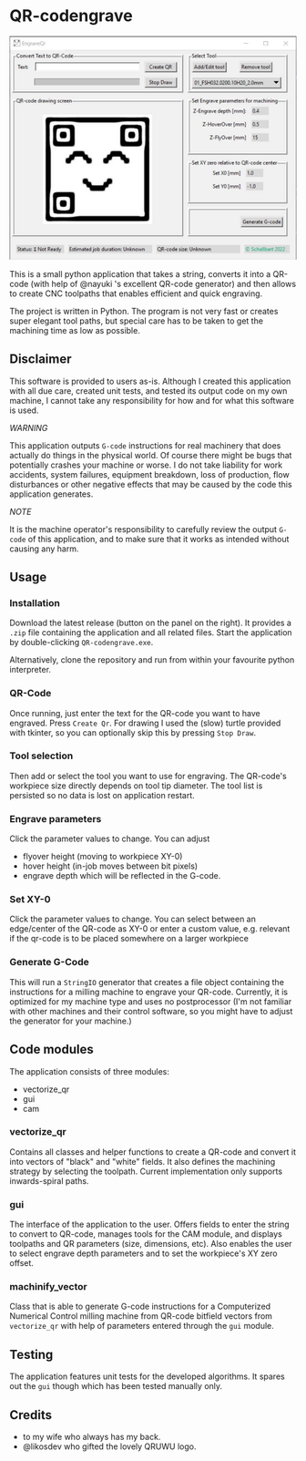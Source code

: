 # QR-codengrave

![QR-codengrave picture of main app window](src/assets/main_application.jpg)

This is a small python application that takes a string, converts
it into a QR-code (with help of @nayuki 's excellent QR-code generator)
and then allows to create CNC toolpaths that enables efficient and quick engraving.

The project is written in Python. The program is not very fast or creates super elegant tool paths,
but special care has to be taken to get the machining time as low as possible.

## Disclaimer
This software is provided to users as-is. Although I created this application with all due care, created unit tests,
and tested its output code on my own machine, I cannot take any responsibility for how and for what this software is used.

*WARNING* 

This application outputs `G-code` instructions for real machinery that does actually do things
in the physical world. Of course there might be bugs that potentially crashes your machine or worse. 
I do not take liability for work accidents, system failures, equipment breakdown, loss of production, flow disturbances
or other negative effects that may be caused by the code this application generates.

*NOTE*

It is the machine operator's responsibility to carefully review the output `G-code` of this application, 
and to make sure that it works as intended without causing any harm.

## Usage

### Installation
Download the latest release (button on the panel on the right). It provides a `.zip` file containing the application
and all related files. Start the application by double-clicking `QR-codengrave.exe`. 

Alternatively, clone the repository and run from within your favourite python interpreter.

### QR-Code
Once running, just enter the text for the QR-code you want to have engraved. Press `Create Qr`. For drawing I used the (slow)
turtle provided with tkinter, so you can optionally skip this by pressing `Stop Draw`. 

### Tool selection
Then add or select the tool you want to use for engraving. 
The QR-code's workpiece size directly depends on tool tip diameter. The tool list is
persisted so no data is lost on application restart.

### Engrave parameters
Click the parameter values to change. You can adjust
- flyover height (moving to workpiece XY-0)
- hover height (in-job moves between bit pixels)
- engrave depth
which will be reflected in the G-code.

### Set XY-0
Click the parameter values to change. You can select between an edge/center of the QR-code as XY-0 or enter a custom 
value, e.g. relevant if the qr-code is to be placed somewhere on a larger workpiece

### Generate G-Code
This will run a `StringIO` generator that creates a file object containing the instructions for a milling machine 
to engrave your QR-code. Currently, it is optimized for my machine type and uses no postprocessor (I'm not familiar 
with other machines and their control software, so you might have to adjust the generator for your machine.)

## Code modules
The application consists of three modules:
- vectorize_qr
- gui
- cam

### vectorize_qr
Contains all classes and helper functions to create a QR-code and convert it into vectors of "black" and "white" fields.
It also defines the machining strategy by selecting the toolpath.
Current implementation only supports inwards-spiral paths.

### gui
The interface of the application to the user. Offers fields to enter the string to convert to QR-code, manages tools for the CAM module,
and displays toolpaths and QR parameters (size, dimensions, etc). Also enables the user to select engrave depth parameters and to set 
the workpiece's XY zero offset.

### machinify_vector
Class that is able to generate G-code instructions for a Computerized Numerical Control milling machine from QR-code bitfield vectors
from `vectorize_qr` with help of parameters entered through the `gui` module.

## Testing
The application features unit tests for the developed algorithms. It spares out the `gui` though which has been tested
manually only.

## Credits
- to my wife who always has my back.
- @likosdev who gifted the lovely QRUWU logo.